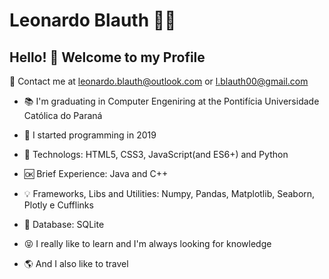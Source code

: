 # Leonardo Blauth :man_technologist:

## Hello! :wave: Welcome to my Profile

:email: Contact me at leonardo.blauth@outlook.com or l.blauth00@gmail.com


- :books: I'm graduating in Computer Engeniring at the Pontifícia Universidade Católica do Paraná

- :notebook: I started programming in 2019


- :sparkling_heart: Technologs: HTML5, CSS3, JavaScript(and ES6+) and Python

- :ok: Brief Experience: Java and C++

- :bulb: Frameworks, Libs and Utilities: Numpy, Pandas, Matplotlib, Seaborn, Plotly e
Cufflinks

- :closed_lock_with_key: Database: SQLite
- :stuck_out_tongue_closed_eyes: I really like to learn and I'm always looking for knowledge

- :earth_americas: And I also like to travel
